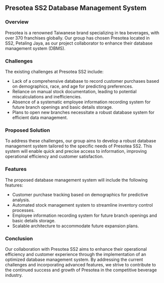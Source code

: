 ## Presotea SS2 Database Management System

### Overview
Presotea is a renowned Taiwanese brand specializing in tea beverages, with over 370 franchises globally. Our group has chosen Presotea located in SS2, Petaling Jaya, as our project collaborator to enhance their database management system (DBMS). 

### Challenges
The existing challenges at Presotea SS2 include:
- Lack of a comprehensive database to record customer purchases based on demographics, race, and age for predicting preferences.
- Reliance on manual stock documentation, leading to potential miscalculations and inefficiencies.
- Absence of a systematic employee information recording system for future branch openings and basic details storage.
- Plans to open new branches necessitate a robust database system for efficient data management.

### Proposed Solution
To address these challenges, our group aims to develop a robust database management system tailored to the specific needs of Presotea SS2. This system will enable quick and precise access to information, improving operational efficiency and customer satisfaction.

### Features
The proposed database management system will include the following features:
- Customer purchase tracking based on demographics for predictive analysis.
- Automated stock management system to streamline inventory control processes.
- Employee information recording system for future branch openings and basic details storage.
- Scalable architecture to accommodate future expansion plans.

### Conclusion
Our collaboration with Presotea SS2 aims to enhance their operational efficiency and customer experience through the implementation of an optimized database management system. By addressing the current challenges and incorporating advanced features, we strive to contribute to the continued success and growth of Presotea in the competitive beverage industry.
